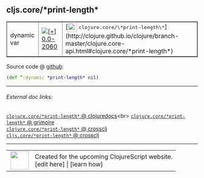 ## cljs.core/\*print-length\*



 <table border="1">
<tr>
<td>dynamic var</td>
<td><a href="https://github.com/cljsinfo/cljs-api-docs/tree/0.0-2060"><img valign="middle" alt="[+] 0.0-2060" title="Added in 0.0-2060" src="https://img.shields.io/badge/+-0.0--2060-lightgrey.svg"></a> </td>
<td>
[<img height="24px" valign="middle" src="http://i.imgur.com/1GjPKvB.png"> <samp>clojure.core/\*print-length\*</samp>](http://clojure.github.io/clojure/branch-master/clojure.core-api.html#clojure.core/*print-length*)
</td>
</tr>
</table>









Source code @ [github](https://github.com/clojure/clojurescript/blob/r2342/src/cljs/cljs/core.cljs#L37):

```clj
(def ^:dynamic *print-length* nil)
```

<!--
Repo - tag - source tree - lines:

 <pre>
clojurescript @ r2342
└── src
    └── cljs
        └── cljs
            └── <ins>[core.cljs:37](https://github.com/clojure/clojurescript/blob/r2342/src/cljs/cljs/core.cljs#L37)</ins>
</pre>

-->

---



###### External doc links:

[`clojure.core/*print-length*` @ clojuredocs](http://clojuredocs.org/clojure.core/*print-length*)<br>
[`clojure.core/*print-length*` @ grimoire](http://conj.io/store/v1/org.clojure/clojure/1.7.0-beta3/clj/clojure.core/*print-length*/)<br>
[`clojure.core/*print-length*` @ crossclj](http://crossclj.info/fun/clojure.core/*print-length*.html)<br>
[`cljs.core/*print-length*` @ crossclj](http://crossclj.info/fun/cljs.core.cljs/*print-length*.html)<br>

---

 <table>
<tr><td>
<img valign="middle" align="right" width="48px" src="http://i.imgur.com/Hi20huC.png">
</td><td>
Created for the upcoming ClojureScript website.<br>
[edit here] | [learn how]
</td></tr></table>

[edit here]:https://github.com/cljsinfo/cljs-api-docs/blob/master/cljsdoc/cljs.core/STARprint-lengthSTAR.cljsdoc
[learn how]:https://github.com/cljsinfo/cljs-api-docs/wiki/cljsdoc-files

<!--

This information was too distracting to show to readers, but I'll leave it
commented here since it is helpful to:

- pretty-print the data used to generate this document
- and show how to retrieve that data



The API data for this symbol:

```clj
{:ns "cljs.core",
 :name "*print-length*",
 :type "dynamic var",
 :source {:code "(def ^:dynamic *print-length* nil)",
          :title "Source code",
          :repo "clojurescript",
          :tag "r2342",
          :filename "src/cljs/cljs/core.cljs",
          :lines [37]},
 :full-name "cljs.core/*print-length*",
 :full-name-encode "cljs.core/STARprint-lengthSTAR",
 :clj-symbol "clojure.core/*print-length*",
 :history [["+" "0.0-2060"]]}

```

Retrieve the API data for this symbol:

```clj
;; from Clojure REPL
(require '[clojure.edn :as edn])
(-> (slurp "https://raw.githubusercontent.com/cljsinfo/cljs-api-docs/catalog/cljs-api.edn")
    (edn/read-string)
    (get-in [:symbols "cljs.core/*print-length*"]))
```

-->
